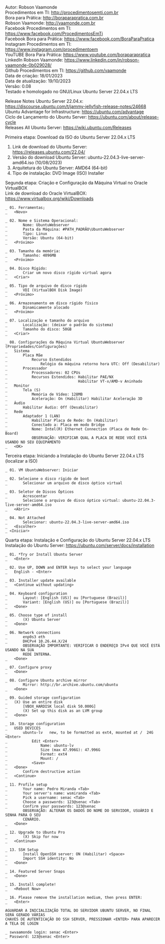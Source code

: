 Autor: Robson Vaamonde<br>
Procedimentos em TI: http://procedimentosemti.com.br<br>
Bora para Prática: http://boraparapratica.com.br<br>
Robson Vaamonde: http://vaamonde.com.br<br>
Facebook Procedimentos em TI: https://www.facebook.com/ProcedimentosEmTi<br>
Facebook Bora para Prática: https://www.facebook.com/BoraParaPratica<br>
Instagram Procedimentos em TI: https://www.instagram.com/procedimentoem<br>
YouTUBE Bora Para Prática: https://www.youtube.com/boraparapratica<br>
LinkedIn Robson Vaamonde: https://www.linkedin.com/in/robson-vaamonde-0b029028/<br>
Github Procedimentos em TI: https://github.com/vaamonde<br>
Data de criação: 18/01/2023<br>
Data de atualização: 19/10/2023<br>
Versão: 0.08<br>
Testado e homologado no GNU/Linux Ubuntu Server 22.04.x LTS

Release Notes Ubuntu Server 22.04.x: https://discourse.ubuntu.com/t/jammy-jellyfish-release-notes/24668<br>
Ubuntu Advantage for Infrastructure: https://ubuntu.com/advantage<br>
Ciclo de Lançamento do Ubuntu Server: https://ubuntu.com/about/release-cycle<br>
Releases All Ubuntu Server: https://wiki.ubuntu.com/Releases

Primeira etapa: Download da ISO do Ubuntu Server 22.04.x LTS

01. Link de download do Ubuntu Server: https://releases.ubuntu.com/22.04/
02. Versão do download Ubuntu Server: ubuntu-22.04.3-live-server-amd64.iso (10/08/2023)
03. Arquitetura do Ubuntu Server: AMD64 (64-bit)
04. Tipo de instalação: DVD Image (ISO) Installer

Segunda etapa: Criação e Configuração da Máquina Virtual no Oracle VirtualBOX<br>
Link de download do Oracle VirtualBOX: https://www.virtualbox.org/wiki/Downloads

	_ 01. Ferramentas;
	_	<Novo>

	_ 02. Nome e Sistema Operacional:
	_		Nome: UbuntuWebserver
	_		Pasta da Máquina: #PATH_PADRÃO\UbuntuWebserver
	_		Tipo: Linux
	_		Versão: Ubuntu (64-bit)
	_	<Próximo>

	_ 03. Tamanho da memória:
	_		Tamanho: 4096MB
	_	<Próximo>

	_ 04. Disco Rígido:
	_		Criar um novo disco rígido virtual agora
	_	<Criar>

	_ 05. Tipo de arquivo de disco rígido
	_		VDI (VirtualBOX Disk Image)
	_	<Próximo>

	_ 06. Armazenamento em disco rígido físico
	_		Dinamicamente alocado
	_	<Próximo>

	_ 07. Localização e tamanho do arquivo
	_		Localização: (deixar o padrão do sistema)
	_		Tamanho do disco: 50GB
	_	<Criar>

	_ 08. Configurações da Máquina Virtual UbuntuWebserver (Propriedades/Configurações)
	_	Sistema
	_		Placa Mãe
	_			Recurso Estendidos
	_				Relógio da máquina retorno hora UTC: Off (Desabilitar)
	_		Processador
	_			Processadores: 02 CPUs
	_			Recursos Estendidos: Habilitar PAE/NX
	_			                     Habilitar VT-x/AMD-v Aninhado 
	_	Monitor
	_		Tela (S)
	_			Memória de Vídeo: 128MB
	_			Aceleração: On (Habilitar) Habilitar Aceleração 3D
	_	Áudio
	_		Habilitar Áudio: Off (Desabilitar)
	_	Rede
	_		Adaptador 1 (LAN)
	_			Habilitar Placa de Rede: On (Habilitar)
	_			Conectado a: Placa em modo Bridge
	_			Nome: Intel(R) Ethernet Connection (Placa de Rede On-Board)
				OBSERVAÇÃO: VERIFICAR QUAL A PLACA DE REDE VOCÊ ESTÁ USANDO NO SEU EQUIPAMENTO
	_	<OK>

Terceira etapa: Iniciando a Instalação do Ubuntu Server 22.04.x LTS (localizar a ISO)

	_ 01. VM UbuntuWebserver: Iniciar
	
	_ 02. Selecione o disco rígido de boot
	_ 		Selecionar um arquivo de disco óptico virtual
	
	_ 03. Seletor de Discos Ópticos
	_ 		Acrescentar
	_ 		Selecione o arquivo de disco óptico virtual: ubuntu-22.04.3-live-server-amd64.iso
	_ 	<Abrir>
	
	_ 04. Not Attached
	_ 		Selecionar: ubuntu-22.04.3-live-server-amd64.iso
	_ 	<Escolher>
	_ <Iniciar>

Quarta etapa: Instalação e Configuração do Ubuntu Server 22.04.x LTS<br>
Instalação do Ubuntu Server: https://ubuntu.com/server/docs/installation

	_ 01. *Try or Install Ubuntu Server
	_	<Enter>

	_ 02. Use UP, DOWN and ENTER keys to select your language
	_ 	English - <Enter>
	
	_ 03. Installer update available
	_	<Continue without updating>
	
	_ 04. Keyboard configuration
	_ 		Layout: [English (US)] ou [Portuguese (Brazil)]
	_ 		Variant: [English (US)] ou [Portuguese (Brazil)]
	_ 	<Done>

	_ 05. Choose type of install
	_		(X) Ubuntu Server
	_	<Done>

	_ 06. Network connections
	_		enp0s3 eth
	_		DHCPv4 10.26.44.X/24
			OBSERVAÇÃO IMPORTANTE: VERIFICAR O ENDEREÇO IPv4 QUE VOCÊ ESTÁ USANDO NA SUA
			REDE INTERNA.
	_ 	<Done>
	
	_ 07. Configure proxy
	_	<Done>
	
	_ 08. Configure Ubuntu archive mirror
			Mirror: http://br.archive.ubuntu.com/ubuntu
	_	<Done>
	
	_ 09. Guided storage configuration
	_	(X) Use an entire disk
	_		[VBOX_HARDISK local disk 50.000G]
	_		(X) Set up this disk as an LVM group
	_	<Done>
	
	_ 10. Storage configuration
	_	USED DEVICES
	_		ubuntu-lv	new, to be formatted as ext4, mounted at /	24G <Enter>
	_			Edit <Enter>
	_				Name: ubuntu-lv
	_				Size (max 47.996G): 47.996G
	_				Format: ext4
	_				Mount: /
	_			<Save>
	_	<Done>
	_		Confirm destructive action
	_	<Continue>
	
	_ 11. Profile setup
	_ 		Your name: Pedro Miranda <Tab>
	_ 		Your server's name: wsmiranda <Tab>
	_ 		Pick a username: senac <Tab>
	_ 		Choose a passwords: 123@senac <Tab>
	_ 		Confirm your passwords: 123@senac
			OBSERVAÇÃO: ALTERAR OS DADOS DO NOME DO SERVIDOR, USUÁRIO E SENHA PARA O SEU
			CENÁRIO.
	_ 	<Done>
	
	_ 12. Upgrade to Ubuntu Pro
	_		(X) Skip for now
	_	<Continue>
	
	_ 13. SSH Setup
	_ 		Install OpenSSH server: ON (Habilitar) <Space>
	_ 		Import SSH identity: No
	_ 	<Done>
	
	_ 14. Featured Server Snaps
	_	<Done>
	
	_ 15. Install complete!
	_	<Reboot Now>
	
	_ 16. Please remove the installation medium, then press ENTER:
	_	<Enter>

	AGUARDAR A INICIALIZAÇÃO TOTAL DO SERVIDOR UBUNTU SERVER, NO FINAL SERÁ GERADO VÁRIAS
	CHAVES DE AUTENTICAÇÃO DO SSH SERVER, PRESSIONAR <ENTER> PARA APARECER A TELA DE LOGIN

	_ swvaamonde login: senac <Enter>
	_ Password: 123@senac <Enter>
